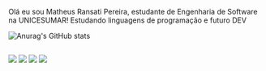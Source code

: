 Olá eu sou Matheus Ransati Pereira, estudante de Engenharia de Software na UNICESUMAR! Estudando linguagens de programação e futuro DEV

![Anurag's GitHub stats](https://github-readme-stats.vercel.app/api?username=ransa-ti&show_icons=true&theme=dracula)
##

<div> 
  <a href="https://instagram.com/matheus_ransati" target="_blank"><img src="https://img.shields.io/badge/-Instagram-%23E4405F?style=for-the-badge&logo=instagram&logoColor=white" target="_blank"></a>
 	<a href="https://www.twitch.tv/ransati" target="_blank"><img src="https://img.shields.io/badge/Twitch-9146FF?style=for-the-badge&logo=twitch&logoColor=white" target="_blank"></a> 
  <a href = "mailto:matheusransatipereia15@gmail.com"><img src="https://img.shields.io/badge/-Gmail-%23333?style=for-the-badge&logo=gmail&logoColor=white" target="_blank"></a>
  <a href="https://www.linkedin.com/in/matheusransati/" target="_blank"><img src="https://img.shields.io/badge/-LinkedIn-%230077B5?style=for-the-badge&logo=linkedin&logoColor=white" target="_blank"></a> 

  
</div>
